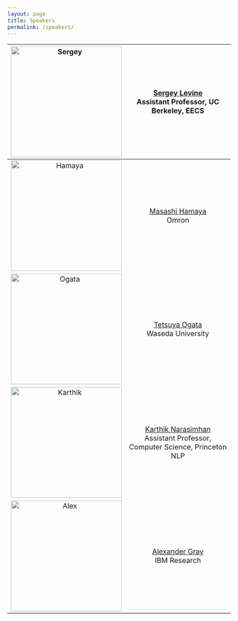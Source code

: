 ```yaml
---
layout: page
title: Speakers
permalink: /speakers/
---
```


<img src="https://kbrl.github.io/img/spk-sergey.jpg" alt="Sergey" width="250"/>|  [Sergey Levine](https://people.eecs.berkeley.edu/~svlevine/) <br> Assistant Professor, UC Berkeley, EECS
:---------------:|:-------------:
<img src="https://kbrl.github.io/img/spk-hamaya.jpg" alt="Hamaya" width="250"/>|  [Masashi Hamaya](https://scholar.google.co.jp/citations?user=Khb7qw8AAAAJ&hl=ja) <br> Omron
<img src="https://kbrl.github.io/img/spk-ogata.jpg" alt="Ogata" width="250"/>|  [Tetsuya Ogata](https://ogata-lab.jp/) <br> Waseda University
<img src="https://kbrl.github.io/img/spk-karthik.jpg" alt="Karthik" width="250"/>|  [Karthik Narasimhan](https://www.cs.princeton.edu/~karthikn/) <br> Assistant Professor, Computer Science, Princeton NLP
<img src="https://kbrl.github.io/img/spk-alex.jpg" alt="Alex" width="250"/>| [Alexander Gray](https://www.linkedin.com/in/alexander-gray-b554b64/) <br> IBM Research
